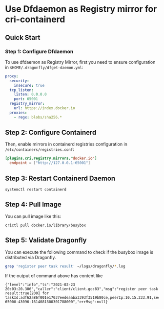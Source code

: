 # Use Dfdaemon as Registry mirror for cri-containerd

## Quick Start

### Step 1: Configure Dfdaemon

To use dfdaemon as Registry Mirror, first you need to ensure configuration in `$HOME/.dragonfly/dfget-daemon.yml`:

```yaml
proxy:
  security:
    insecure: true
  tcp_listen:
    listen: 0.0.0.0
    port: 65001
  registry_mirror:
    url: https://index.docker.io
  proxies:
    - regx: blobs/sha256.*
```

## Step 2: Configure Containerd

Then, enable mirrors in containerd registries configuration in
`/etc/containers/registries.conf`:

```toml
[plugins.cri.registry.mirrors."docker.io"]
  endpoint = ["http://127.0.0.1:65001"]
```

## Step 3: Restart Containerd Daemon

```
systemctl restart containerd
```

## Step 4: Pull Image

You can pull image like this:

```
crictl pull docker.io/library/busybox
```

## Step 5: Validate Dragonfly

You can execute the following command to check if the busybox image is distributed via Dragonfly.

```bash
grep 'register peer task result' ~/logs/dragonfly/*.log
```

If the output of command above has content like

```
{"level":"info","ts":"2021-02-23 20:03:20.306","caller":"client/client.go:83","msg":"register peer task result:true[200] for taskId:adf62a86f001e17037eedeaaba3393f3519b80ce,peerIp:10.15.233.91,securityDomain:,idc:,scheduler:127.0.0.1:8002","peerId":"10.15.233.91-65000-43096-1614081800301788000","errMsg":null}
```
